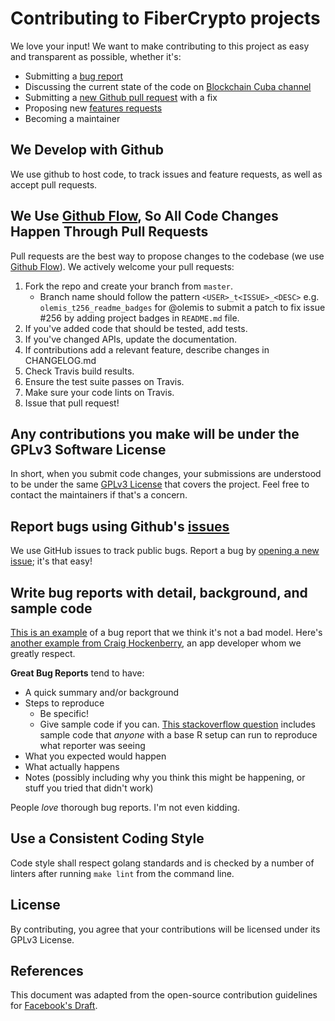 # Contributing to FiberCrypto projects

We love your input! We want to make contributing to this project as easy and transparent as possible, whether it's:

- Submitting a [bug report](https://github.com/fibercrypto/fibercryptowallet/issues/new?labels=bug&template=bug_report.md)
- Discussing the current state of the code on [Blockchain Cuba channel](https://t.me/BlockchainCuba)
- Submitting a [new Github pull request](https://github.com/fibercrypto/fibercryptowallet/pull/new) with a fix
- Proposing new [features requests](https://github.com/fibercrypto/fibercryptowallet/issues/new?labels=feature&template=feature_request.md)
- Becoming a maintainer

## We Develop with Github

We use github to host code, to track issues and feature requests, as well as accept pull requests.

## We Use [Github Flow](https://guides.github.com/introduction/flow/index.html), So All Code Changes Happen Through Pull Requests

Pull requests are the best way to propose changes to the codebase (we use [Github Flow](https://guides.github.com/introduction/flow/index.html)). We actively welcome your pull requests:

1. Fork the repo and create your branch from `master`.
   - Branch name should follow the pattern `<USER>_t<ISSUE>_<DESC>` e.g. `olemis_t256_readme_badges` for @olemis to submit a patch to fix issue #256 by adding project badges in `README.md` file.
2. If you've added code that should be tested, add tests.
3. If you've changed APIs, update the documentation.
4. If contributions add a relevant feature, describe changes in CHANGELOG.md
5. Check Travis build results.
6. Ensure the test suite passes on Travis.
7. Make sure your code lints on Travis.
8. Issue that pull request!

## Any contributions you make will be under the GPLv3 Software License

In short, when you submit code changes, your submissions are understood to be under the same [GPLv3 License](https://choosealicense.com/licenses/gpl-3.0/) that covers the project. Feel free to contact the maintainers if that's a concern.

## Report bugs using Github's [issues](https://github.com/fibercrypto/fibercryptowallet/issues)
We use GitHub issues to track public bugs. Report a bug by [opening a new issue](https://github.com/fibercrypto/fibercryptowallet/issues/new/choose); it's that easy!

## Write bug reports with detail, background, and sample code

[This is an example](http://stackoverflow.com/q/12488905/180626) of a bug report that we think it's not a bad model. Here's [another example from Craig Hockenberry](http://www.openradar.me/11905408), an app developer whom we greatly respect.

**Great Bug Reports** tend to have:

- A quick summary and/or background
- Steps to reproduce
  - Be specific!
  - Give sample code if you can. [This stackoverflow question](http://stackoverflow.com/q/12488905/180626) includes sample code that _anyone_ with a base R setup can run to reproduce what reporter was seeing
- What you expected would happen
- What actually happens
- Notes (possibly including why you think this might be happening, or stuff you tried that didn't work)

People _love_ thorough bug reports. I'm not even kidding.

## Use a Consistent Coding Style

Code style shall respect golang standards and is checked by a number of linters after running `make lint` from the command line.

## License

By contributing, you agree that your contributions will be licensed under its GPLv3 License.

## References

This document was adapted from the open-source contribution guidelines for [Facebook's Draft](https://github.com/facebook/draft-js/blob/a9316a723f9e918afde44dea68b5f9f39b7d9b00/CONTRIBUTING.md).
